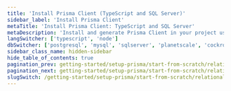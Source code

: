 ```yaml
---
title: 'Install Prisma Client (TypeScript and SQL Server)'
sidebar_label: 'Install Prisma Client'
metaTitle: 'Install Prisma Client: TypeScript and SQL Server'
metaDescription: 'Install and generate Prisma Client in your project using TypeScript and SQL Server'
langSwitcher: ['typescript', 'node']
dbSwitcher: ['postgresql', 'mysql', 'sqlserver', 'planetscale', 'cockroachdb', 'prismaPostgres']
sidebar_class_name: hidden-sidebar
hide_table_of_contents: true
pagination_prev: getting-started/setup-prisma/start-from-scratch/relational-databases/using-prisma-migrate-typescript-sqlserver
pagination_next: getting-started/setup-prisma/start-from-scratch/relational-databases/querying-the-database-typescript-sqlserver
slugSwitch: /getting-started/setup-prisma/start-from-scratch/relational-databases/install-prisma-client-
---
```


<!-- InstallPrismaClient -->
